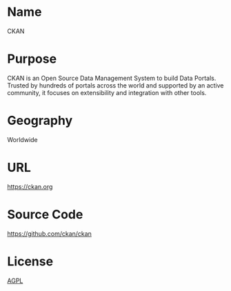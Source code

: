 # Name

CKAN

# Purpose

CKAN is an Open Source Data Management System to build Data Portals. Trusted by hundreds of portals across the world and supported by an active community, it focuses on extensibility and integration with other tools.

# Geography

Worldwide

# URL

https://ckan.org

# Source Code

https://github.com/ckan/ckan

# License

[AGPL](https://github.com/ckan/ckan?tab=License-1-ov-file#readme)
